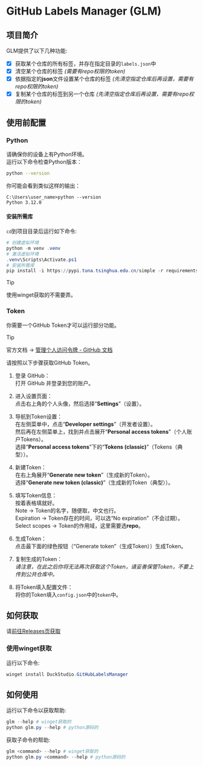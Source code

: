 # GitHub Labels Manager (GLM)

## 项目简介
GLM提供了以下几种功能:  
- [x] 获取某个仓库的所有标签，并存在指定目录的`labels.json`中
- [x] 清空某个仓库的标签 *(需要有repo权限的token)*
- [x] 依据指定的**json**文件设置某个仓库的标签 *(先清空指定仓库后再设置，需要有repo权限的token)*
- [x] 复制某个仓库的标签到另一个仓库 *(先清空指定仓库后再设置，需要有repo权限的token)*

## 使用前配置
### Python
请确保你的设备上有Python环境。  
运行以下命令检查Python版本：  

```bash
python --version
```

你可能会看到类似这样的输出：  

```
C:\Users\user_name>python --version
Python 3.12.0
```

#### 安装所需库
`cd`到项目目录后运行如下命令:  
```powershell
# 创建虚拟环境
python -m venv .venv
# 激活虚拟环境
.venv\Scripts\Activate.ps1
# 安装所需库
pip install -i https://pypi.tuna.tsinghua.edu.cn/simple -r requirements.txt
```

> [!TIP]
> 使用winget获取的不需要弄。  

### Token
你需要一个GitHub Token才可以运行部分功能。  

> [!TIP]
> 官方文档 → [管理个人访问令牌 - GitHub 文档](https://docs.github.com/zh/authentication/keeping-your-account-and-data-secure/managing-your-personal-access-tokens#%E5%88%9B%E5%BB%BA-personal-access-token-classic)  

请按照以下步骤获取GitHub Token。  

1. 登录 GitHub：  
   打开 GitHub 并登录到您的账户。  

2. 进入设置页面：  
   点击右上角的个人头像，然后选择“**Settings**”（设置）。  

3. 导航到Token设置：  
   在左侧菜单中，点击“**Developer settings**”（开发者设置）。  
   然后再在左侧菜单上，找到并点击展开“**Personal access tokens**”（个人账户Tokens）。  
   选择“**Personal access tokens**”下的“**Tokens (classic)**”（Tokens（典型））。  

4. 新建Token：  
   在右上角展开“**Generate new token**”（生成新的Token）。  
   选择“**Generate new token (classic)**”（生成新的Token（典型））。  

5. 填写Token信息：  
   按着表格填就好。  
   Note → Token的名字，随便取，中文也行。  
   Expiration → Token存在的时间，可以选“No expiration”（不会过期）。  
   Select scopes → Token的作用域，这里需要选**repo**。  

6. 生成Token：  
   点击最下面的绿色按钮（“Generate token”（生成Token））生成Token。  

7. 复制生成的Token：  
   *请注意，在此之后你将无法再次获取这个Token，请妥善保管Token，不要上传到公共仓库中。*  

8. 将Token填入配置文件：  
   将你的Token填入`config.json`中的`token`中。

## 如何获取
请[前往Releases页获取](https://github.com/DuckDuckStudio/GitHub-Labels-Manager/releases)  

### 使用winget获取
运行以下命令:  
```powershell
winget install DuckStudio.GitHubLabelsManager
```

## 如何使用
运行以下命令以获取帮助:  
```powershell
glm --help # winget获取的
python glm.py --help # python源码的
```
获取子命令的帮助:  
```powershell
glm <command> --help # winget获取的
python glm.py <command> --help # python源码的
```
